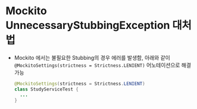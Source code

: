 # Mockito UnnecessaryStubbingException 대처법

* Mockito 에서는 불필요한 Stubbing의 경우 에러를 발생함, 아래와 같이 `@MockitoSettings(strictness = Strictness.LENIENT)` 어노테이션으로 해결 가능

  ```java
  @MockitoSettings(strictness = Strictness.LENIENT)
  class StudyServiceTest {
  	...
  }
  ```

